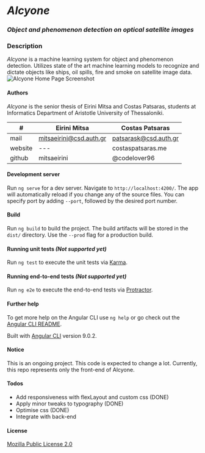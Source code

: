 # *Alcyone*

### *Object and phenomenon detection on optical satellite images*

### Description

*Alcyone* is a machine learning system for object and phenomenon detection. Utilizes state of the art machine learning
models to recognize and dictate objects like ships, oil spills, fire and smoke on satellite image data.
![Alcyone Home Page Screenshot](https://github.com/codelover96/Alcyone-Object-Phenomenon-Detection-System/blob/master/screenshot.PNG)
#### Authors

*Alcyone* is the senior thesis of Eirini Mitsa and Costas Patsaras, students at Informatics Department of Aristotle
University of Thessaloniki.

| # | Eirini Mitsa | Costas Patsaras |
| ------------ | ------------ | ------------ |
| mail | mitsaeirini@csd.auth.gr | patsarask@csd.auth.gr |
| website |---| costaspatsaras.me |
| github | mitsaeirini | @codelover96 |
#### Development server

Run `ng serve` for a dev server. Navigate to `http://localhost:4200/`. The app will automatically reload if you change
any of the source files. You can specify port by adding `--port`, followed by the desired port number.

#### Build

Run `ng build` to build the project. The build artifacts will be stored in the `dist/` directory. Use the `--prod` flag
for a production build.

#### Running unit tests *(Not supported yet)*

Run `ng test` to execute the unit tests via [Karma](https://karma-runner.github.io).

#### Running end-to-end tests *(Not supported yet)*

Run `ng e2e` to execute the end-to-end tests via [Protractor](http://www.protractortest.org/).

#### Further help

To get more help on the Angular CLI use `ng help` or go check out
the [Angular CLI README](https://github.com/angular/angular-cli/blob/master/README.md).

Built with [Angular CLI](https://github.com/angular/angular-cli) version 9.0.2.

#### Notice
This is an ongoing project. This code is expected to change a lot. Currently, this repo represents only the front-end of Alcyone.

#### Todos
* Add responsiveness with flexLayout and custom css (DONE)
* Apply minor tweaks to typography (DONE)
* Optimise css (DONE)
* Integrate with back-end

#### License
[Mozilla Public License 2.0](https://choosealicense.com/licenses/mpl-2.0/)
